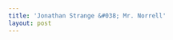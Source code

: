 ```yaml
---
title: 'Jonathan Strange &#038; Mr. Norrell'
layout: post
---
```


<div class="powells">
  <txp:wm_powells_img isbn="1582344167" /><br /> <txp:wm_powells_link isbn="1582344167" />
</div>